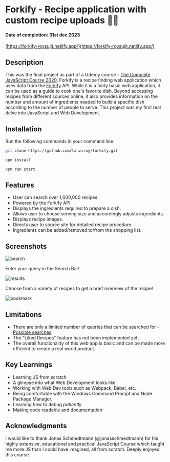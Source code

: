 # Forkify - Recipe application with custom recipe uploads 🍜🍣

#### Date of completion: 31st dec 2023

[https://forkify-roysujit.netlify.app/](https://forkify-roysujit.netlify.app/)

## Description
This was the final project as part of a Udemy course - [The Complete JavaScript Course 2020](https://www.udemy.com/the-complete-javascript-course/).
Forkify is a recipe finding web application which uses data from the [Forkify](http://forkify-api.herokuapp.com/) API. While it is a fairly basic web application, it can be used as a guide to cook one's favorite dish. Beyond accessing recipes from different sources online, it also provides information on the number and amount of ingredients needed to build a specific dish according to the number of people to serve.
This project was my first real delve into JavaScript and Web Development. 


## Installation
Run the following commands in your command line:
```bash
git clone https://github.com/tanviroy/forkify.git

npm install

npm run start
```

## Features
- User can search over 1,000,000 recipes.
- Powered by the Forkify API.
- Displays the ingredients required to prepare a dish.
- Allows user to choose serving size and accordingly adjusts ingredients.
- Displays recipe images.
- Directs user to source site for detailed recipe procedure.
- Ingredients can be added/removed to/from the shopping list.

## Screenshots
![search](https://github.com/Sujitroy98/forkify-web-app/assets/115344822/22cc3297-860e-480c-836e-cd0eb7ac3f4d)

Enter your query in the Search Bar!  

![results](https://github.com/Sujitroy98/forkify-web-app/assets/115344822/63132560-5bbd-42b4-ba64-c69a335f84f1)

Choose from a variety of recipes to get a brief overview of the recipe!  

![bookmark](https://github.com/Sujitroy98/forkify-web-app/assets/115344822/3497703d-86e9-45c2-b666-1bef7c2b0f6e)


## Limitations
* There are only a limited number of queries that can be searched for - [Possible searches](http://forkify-api.herokuapp.com/phrases.html) 
* The "Liked Recipes" feature has not been implemented yet.
* The overall functionality of this web app is basic and can be made more efficient to create a real world product. 

## Key Learnings
* Learning JS from scratch
* A glimpse into what Web Development looks like 
* Working with Web Dev tools such as Webpack, Babel, etc. 
* Being comfortable with the Windows Command Prompt and Node Package Manager. 
* Learning how to debug *patiently*
* Making code readable and documentation



## Acknowledgments
I would like to thank Jonas Schmedtmann (@jonasschmedtmann) for his highly extensive, educational and practical JavaScript Course which taught me more JS than I could have imagined, all from scratch. Deeply enjoyed this course. 

